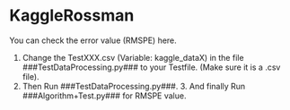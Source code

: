 # KaggleRossman
You can check the error value (RMSPE) here.
1. Change the TestXXX.csv (Variable: kaggle_dataX) in the file ###TestDataProcessing.py### to your Testfile. (Make sure it is a .csv file). 
2. Then Run ###TestDataProcessing.py###. 3. And finally Run ###Algorithm+Test.py### for RMSPE value.
